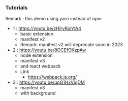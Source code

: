 ### Tutorials
Remark : this demo using yarn instead of npm
- 1 : https://youtu.be/zHIryKuhYA4
  - basic extension
  - manifest v2
  - Remark: manifest v2 will deprecate soon in 2023
- 2 : https://youtu.be/8OCEfOKzpAw
  - node extension
  - manifest v3
  - and react webpack
  - Link
    - https://webpack.js.org/
- 3 : https://youtu.be/upG1HxVigDM
  - manifest v3
  - with background
